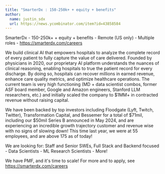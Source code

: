 ```yaml
---
title: "SmarterDx : 150-250k+ + equity + benefits"
author:
  name: justin_sdx
  url: https://news.ycombinator.com/item?id=43858584
---
```

SmarterDx - 150-250k+ + equity + benefits - Remote (US only) - Multiple roles - <a href="https:&#x2F;&#x2F;smarterdx.com&#x2F;careers" rel="nofollow">https:&#x2F;&#x2F;smarterdx.com&#x2F;careers</a>

We build clinical AI that empowers hospitals to analyze the complete record of every patient to fully capture the value of care delivered. Founded by physicians in 2020, our proprietary AI platform understands the nuances of clinical reasoning, enabling hospitals to true the patient record for every discharge. By doing so, hospitals can recover millions in earned revenue, enhance care quality metrics, and optimize healthcare operations. The current team is very high functioning (MD + data scientist combos, former ASF board member, Google and Amazon engineers, Stanford LLM researchers, etc.) and initially scaled the company to $1MM+ in contracted revenue without raising capital.

We have been backed by top investors including Floodgate (Lyft, Twitch, Twitter), Transformation Capital, and Bessemer for a total of $71mil, including our $50mil Series B announced in May 2024, and are experiencing an incredible growth trajectory customer and revenue wise with no signs of slowing down! This time last year, we were at 55 employees, and are above 175 as of today!

We are looking for: Staff and Senior SWEs, Full Stack and Backend focused - Data Scientists - ML Research Scientists - More!

We have PMF, and it&#x27;s time to scale! For more and to apply, see <a href="https:&#x2F;&#x2F;smarterdx.com&#x2F;careers" rel="nofollow">https:&#x2F;&#x2F;smarterdx.com&#x2F;careers</a>
<JobApplication />
